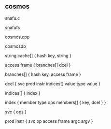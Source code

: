 cosmos
------

snafu.c

snafufs


cosmos.cpp


cosmosdb


string cache[] {
  hash key, string
}


access frame {
  branches[]
  dcel
}


branches[] {
  hash key, access frame
}

dcel {
  svc
  prod instr
  indices[]
  value type
  value
}

indices[] {
  index
}

index {
  member type
  ops
  members[] { key, dcel }
}

svc {
  ops
}

prod instr {
  svc
  op
  access frame
  argc
  argv
}